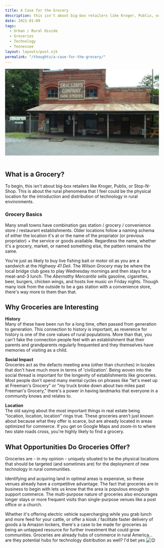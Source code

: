```yaml
---
title: A Case for the Grocery
description: this isn't about big-box retailers like Kroger, Publix, or Stop-N-Shop. This is about the rural phenomena that I feel is already and potentially could be an even bigger physical location for the introduction and distribution of technology in rural environments.
date: 2021-01-09
tags:
  - Urban / Rural Divide
  - Groceries
  - Technology
  - Tennessee
layout: layouts/post.njk
permalink: "/thoughts/a-case-for-the-grocery/"
---
```


<img src="/img/thoughts/davis-grocery.jpeg" class="full-width-image" alt="">
<br><br>
		
<h2>What is a Grocery?</h2>



<p>To begin, this isn't about big-box retailers like Kroger, Publix, or Stop-N-Shop. This is about the rural phenomena that I feel could be the physical location for the introduction and distribution of technology in rural environments.</p>



<h3>Grocery Basics</h3>



<p>Many small towns have combination gas station / grocery / convenience store / restaurant establishments. Older locations follow a naming schema of either the location it's at or the name of the propriator (or previous propriator) + the service or goods available. Regardless the name, whether it's a grocery, market, or named something else, the pattern remains the same.</p>



<p>You're just as likely to buy live fishing bait or motor oil as you are a sandwich at the <em>Highway 41 Deli</em>. The <em>Wilson Grocery</em> may be where the local bridge club goes to play Wednesday mornings and then stays for a meat-and-3 lunch. The <em>Abernathy Mercantile</em> sells gasoline, cigarettes, beer, burgers, chicken wings, and hosts live music on Friday nights. Though many look from the outside to be a gas station with a convenience store, there's way more to them than that.</p>



<h2>Why Groceries are Interesting</h2>



<p><strong>History</strong><br>Many of these have been run for a long time, often passed from generation to generation. This connection to history is important, as reverence for history is one of the core values of rural populations. More than that, you can't fake the connection people feel with an establishment that their parents and grandparents regularly frequented and they themselves have memories of visiting as a child.</p>



<p><strong>Social Impact</strong><br>Groceries act as the defacto meeting area (other than churches) in locales that don't have much more in terms of 'civilization'. Being woven into the social thread is important for the longevity of establishments like groceries. Most people don't spend many mental cycles on phrases like "let's meet up at Freeman's Grocery" or "my truck broke down about two miles past Freeman's Grocery," there's a power in having landmarks that everyone in a community knows and relates to.</p>



<p><strong>Location</strong><br>The old saying about the most important things in real estate being "location, location, location" rings true. These groceries aren't just known about because what they offer is scarce, but are already located in areas optimized for commerce. If you get on Google Maps and zoom-in to where two state roads cross, you're highly likely to find a grocery. </p>



<h2>What Opportunities Do Groceries Offer?</h2>



<p>Groceries are - in my opinion - uniquely situated to be the physical locations that should be targeted (and sometimes are) for the deployment of new technology in rural communities.</p>



<p>Identifying and acquiring land in optimal areas is expensive, so these venues already have a competitive advantage. The fact that groceries are in business to begin with lets us know that the area is populous enough to support commerce. The multi-purpose nature of groceries also encourages longer stays or more frequent visits than single-purpose venues like a post office or a church.</p>



<p>Whether it's offering electric vehicle supercharging while you grab lunch and more feed for your cattle, or offer a kiosk / facilitate faster delivery of goods a la Amazon lockers, there's a case to be made for groceries as being an untapped resource for further investment that could grow communities. Groceries are already hubs of commerce in rural America... are they potential hubs for technology distribution as well? I'd bet yes <img draggable="false" role="img" class="emoji" alt="😉" src="https://s.w.org/images/core/emoji/13.1.0/svg/1f609.svg"></p>